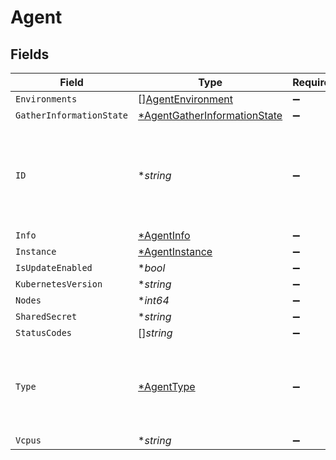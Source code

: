 # Agent


## Fields

| Field                                                                              | Type                                                                               | Required                                                                           | Description                                                                        |
| ---------------------------------------------------------------------------------- | ---------------------------------------------------------------------------------- | ---------------------------------------------------------------------------------- | ---------------------------------------------------------------------------------- |
| `Environments`                                                                     | [][AgentEnvironment](../../models/shared/agentenvironment.md)                      | :heavy_minus_sign:                                                                 | N/A                                                                                |
| `GatherInformationState`                                                           | [*AgentGatherInformationState](../../models/shared/agentgatherinformationstate.md) | :heavy_minus_sign:                                                                 | N/A                                                                                |
| `ID`                                                                               | **string*                                                                          | :heavy_minus_sign:                                                                 | sha2 of the content of the public key pem. The fingerprint format is xx:xx:xx...   |
| `Info`                                                                             | [*AgentInfo](../../models/shared/agentinfo.md)                                     | :heavy_minus_sign:                                                                 | N/A                                                                                |
| `Instance`                                                                         | [*AgentInstance](../../models/shared/agentinstance.md)                             | :heavy_minus_sign:                                                                 | N/A                                                                                |
| `IsUpdateEnabled`                                                                  | **bool*                                                                            | :heavy_minus_sign:                                                                 | N/A                                                                                |
| `KubernetesVersion`                                                                | **string*                                                                          | :heavy_minus_sign:                                                                 | N/A                                                                                |
| `Nodes`                                                                            | **int64*                                                                           | :heavy_minus_sign:                                                                 | N/A                                                                                |
| `SharedSecret`                                                                     | **string*                                                                          | :heavy_minus_sign:                                                                 | N/A                                                                                |
| `StatusCodes`                                                                      | []*string*                                                                         | :heavy_minus_sign:                                                                 | N/A                                                                                |
| `Type`                                                                             | [*AgentType](../../models/shared/agenttype.md)                                     | :heavy_minus_sign:                                                                 | The type of agent. Possible values are instance agent or k8s agent.                |
| `Vcpus`                                                                            | **string*                                                                          | :heavy_minus_sign:                                                                 | N/A                                                                                |